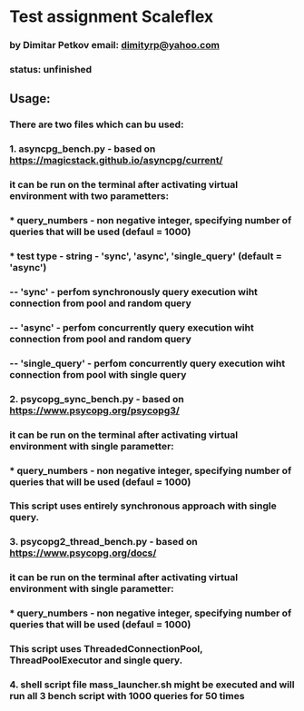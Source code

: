 # Test assignment Scaleflex
### by Dimitar Petkov  email: dimityrp@yahoo.com

### status: unfinished

## Usage:
### There are two files which can bu used: 

### 1. asyncpg_bench.py - based on https://magicstack.github.io/asyncpg/current/ 
### it can be run on the terminal after activating virtual environment with two parametters:
###  * query_numbers - non negative integer, specifying number of queries that will be used (defaul = 1000)
###  * test type - string - 'sync', 'async', 'single_query' (default = 'async')
###   -- 'sync' - perfom synchronously query execution wiht connection from pool and random query
###   -- 'async' - perfom concurrently query execution wiht connection from pool and random query
###   -- 'single_query' - perfom concurrently query execution wiht connection from pool with single query

### 2. psycopg_sync_bench.py - based on https://www.psycopg.org/psycopg3/
### it can be run on the terminal after activating virtual environment with single parametter:
###  * query_numbers - non negative integer, specifying number of queries that will be used (defaul = 1000)
### This script uses entirely synchronous approach with single query. 

### 3. psycopg2_thread_bench.py - based on https://www.psycopg.org/docs/
### it can be run on the terminal after activating virtual environment with single parametter:
###  * query_numbers - non negative integer, specifying number of queries that will be used (defaul = 1000)
### This script uses ThreadedConnectionPool, ThreadPoolExecutor  and  single query. 

### 4. shell script file mass_launcher.sh might be executed and will run all 3 bench script with 1000 queries for 50 times